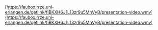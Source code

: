 [https://faubox.rrze.uni-erlangen.de/getlink/fiBKXH6J1L13zr9u5MhVyB/presentation-video.wmv](https://faubox.rrze.uni-erlangen.de/getlink/fiBKXH6J1L13zr9u5MhVyB/presentation-video.wmv)
